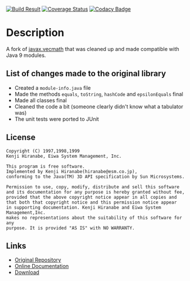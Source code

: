 [![Build Result](https://api.travis-ci.org/RalleYTN/javax-vecmath.svg?branch=master)](https://travis-ci.org/RalleYTN/javax-vecmath)
[![Coverage Status](https://coveralls.io/repos/github/RalleYTN/javax-vecmath/badge.svg?branch=master)](https://coveralls.io/github/RalleYTN/javax-vecmath?branch=master)
[![Codacy Badge](https://api.codacy.com/project/badge/Grade/60d897fa72f349a6bee5984be6a29caa)](https://www.codacy.com/app/ralph.niemitz/javax-vecmath?utm_source=github.com&amp;utm_medium=referral&amp;utm_content=RalleYTN/javax-vecmath&amp;utm_campaign=Badge_Grade)

# Description

A fork of [javax.vecmath](https://github.com/kenjihiranabe/javax.vecmath) that was cleaned up and made compatible with Java 9 modules.

## List of changes made to the original library

- Created a `module-info.java` file
- Made the methods `equals`, `toString`, `hashCode` and `epsilonEquals` final
- Made all classes final
- Cleaned the code a bit (someone clearly didn't know what a tabulator was)
- The unit tests were ported to JUnit

## License

```
Copyright (C) 1997,1998,1999
Kenji Hiranabe, Eiwa System Management, Inc.

This program is free software.
Implemented by Kenji Hiranabe(hiranabe@esm.co.jp),
conforming to the Java(TM) 3D API specification by Sun Microsystems.

Permission to use, copy, modify, distribute and sell this software
and its documentation for any purpose is hereby granted without fee,
provided that the above copyright notice appear in all copies and
that both that copyright notice and this permission notice appear
in supporting documentation. Kenji Hiranabe and Eiwa System Management,Inc.
makes no representations about the suitability of this software for any
purpose. It is provided "AS IS" with NO WARRANTY.
```

## Links

- [Original Repository](https://github.com/kenjihiranabe/javax.vecmath)
- [Online Documentation](https://ralleytn.github.io/javax-vecmath/)
- [Download](https://github.com/RalleYTN/javax-vecmath/releases)